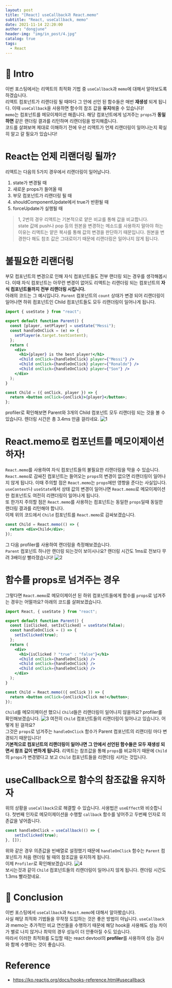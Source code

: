 ```yaml
---
layout: post
title: "[React] useCallback과 React.memo"
subtitle: "React, useCallback, memo"
date: 2021-11-14 22:20:00
author: "dongjune"
header-img: "img/in_post/4.jpg"
catalog: true
tags:
  - React
---
```

# 🛫 Intro
이번 포스팅에서는 리액트의 최적화 기법 중 `useCallback`과 `memo`에 대해서 알아보도록 하겠습니다.  
리액트 컴포넌트가 리랜더링 될 때마다 그 안에 선언 된 함수들은 매번 **재생성** 되게 됩니다. 이때 `useCallback`을 사용하면 함수의 참조 값을 **유지**해줄 수 있습니다!  
`memo`는 컴포넌트를 메모이제이션 해줍니다. 해당 컴포넌트에게 넘겨주는 `props`가 **동일하면** 같은 랜더링 결과를 리턴하며 리랜더링을 방지해줍니다.    
코드를 살펴보며 제대로 이해하기 전에 우선 리액트가 언제 리랜더링이 일어나는지 확실히 알고 갈 필요가 있습니다! 

# React는 언제 리랜더링 될까?
리액트는 다음의 5가지 경우에서 리랜더링이 일어납니다.
1. state가 변경될 때
2. 새로운 props가 들어올 때
3. 부모 컴포넌트가 리랜더링 될 때
4. shouldComponentUpdate에서 true가 반환될 때
5. forceUpdate가 실행될 때

> 1, 2번의 경우 리액트는 기본적으로 얕은 비교를 통해 값을 비교합니다.  
state 값에 push나 pop 등의 원본을 변경하는 메소드를 사용하지 말아야 하는 이유는 리액트는 얕은 복사를 통해 값의 변경을 판단하기 때문입니다. 원본을 변경한다 해도 참조 값은 그대로이기 때문에 리랜더링은 일어나지 않게 됩니다.  

# 불필요한 리랜더링
부모 컴포넌트의 변경으로 인해 자식 컴포넌트들도 전부 랜더링 되는 경우를 생각해봅시다. 이때 자식 컴포넌트는 아무런 변경이 없어도 리액트는 리랜더링 되는 컴포넌트의 **자식 컴포넌트들까지 전부 리랜더링 시킵니다.**  
아래의 코드는 그 예시입니다. `Parent` 컴포넌트의 `count` 상태가 변경 되어 리랜더링이 일어나면 하위 컴포넌트인 Child 컴포넌트들도 모두 리랜더링이 일어나게 됩니다.
```jsx
import { useState } from "react";

export default function Parent() {
  const [player, setPlayer] = useState("Messi");
  const handleOnClick = (e) => {
    setPlayer(e.target.textContent);
  };
  return (
    <div>
      <h1>{player} is the best player!</h1>
      <Child onClick={handleOnClick} player={"Messi"} />
      <Child onClick={handleOnClick} player={"Ronaldo"} />
      <Child onClick={handleOnClick} player={"Son"} />
    </div>
  );
}

const Child = ({ onClick, player }) => {
  return <button onClick={onClick}>{player}</button>;
};
```
profiler로 확인해보면 Parent와 3개의 Child 컴포넌트 모두 리랜더링 되는 것을 볼 수 있습니다. 렌더링 시간은 총 3.4ms 만큼 걸리네요.
![1](https://s3.us-west-2.amazonaws.com/secure.notion-static.com/2ae4d667-c27e-4718-8ccd-276f65f13481/%E1%84%89%E1%85%B3%E1%84%8F%E1%85%B3%E1%84%85%E1%85%B5%E1%86%AB%E1%84%89%E1%85%A3%E1%86%BA_2021-11-14_%E1%84%8B%E1%85%A9%E1%84%92%E1%85%AE_11.19.59.png?X-Amz-Algorithm=AWS4-HMAC-SHA256&X-Amz-Credential=AKIAT73L2G45EIPT3X45%2F20211114%2Fus-west-2%2Fs3%2Faws4_request&X-Amz-Date=20211114T142012Z&X-Amz-Expires=86400&X-Amz-Signature=0e0ad11ccb656e3c07aa3edb59ede4976fc35773109496f47f8db27e28732d7a&X-Amz-SignedHeaders=host&response-content-disposition=filename%20%3D%22%25E1%2584%2589%25E1%2585%25B3%25E1%2584%258F%25E1%2585%25B3%25E1%2584%2585%25E1%2585%25B5%25E1%2586%25AB%25E1%2584%2589%25E1%2585%25A3%25E1%2586%25BA%25202021-11-14%2520%25E1%2584%258B%25E1%2585%25A9%25E1%2584%2592%25E1%2585%25AE%252011.19.59.png%22)

# React.memo로 컴포넌트를 메모이제이션하자!
`React.memo`를 사용하여 자식 컴포넌트들의 불필요한 리랜더링을 막을 수 있습니다. `React.memo`로 감싸진 컴포넌트는 들어오는 `props`의 변경이 없으면 리랜더링이 일어나지 않게 됩니다. 이때 주의할 점은 `React.memo`는 `props`에만 영향을 준다는 사실입니다. `useContext`나 `useState`에서 상태 값의 변경이 일어나면 `React.memo`로 메모이제이션 한 컴포넌트도 여전히 리랜더링이 일어나게 됩니다.  
또 한가지 주의할 점은 `React.memo`를 사용하는 컴포넌트는 동일한 `props`일때 동일한 랜더링 결과를 리턴해야 합니다.  
이제 위의 코드에서 `Child` 컴포넌트를 `React.memo`로 감싸보겠습니다.  
```jsx
const Child = React.memo(() => {
  return <div>Child</div>;
});
```
그 다음 profiler를 사용하여 랜더링을 측정해보겠습니다.  
`Parent` 컴포넌트 하나만 랜더링 되는것이 보이시나요? 랜더링 시간도 1ms로 전보다 무려 3배이상 빨라졌습니다!
![2](https://s3.us-west-2.amazonaws.com/secure.notion-static.com/ce79895a-ea8a-49d7-a3e4-10298bd169b9/%E1%84%89%E1%85%B3%E1%84%8F%E1%85%B3%E1%84%85%E1%85%B5%E1%86%AB%E1%84%89%E1%85%A3%E1%86%BA_2021-11-14_%E1%84%8B%E1%85%A9%E1%84%92%E1%85%AE_11.26.18.png?X-Amz-Algorithm=AWS4-HMAC-SHA256&X-Amz-Credential=AKIAT73L2G45EIPT3X45%2F20211114%2Fus-west-2%2Fs3%2Faws4_request&X-Amz-Date=20211114T142627Z&X-Amz-Expires=86400&X-Amz-Signature=533819acdd5d354dd3cbe8937c0541d5474db7089262a29145a0d32b7bc96bbc&X-Amz-SignedHeaders=host&response-content-disposition=filename%20%3D%22%25E1%2584%2589%25E1%2585%25B3%25E1%2584%258F%25E1%2585%25B3%25E1%2584%2585%25E1%2585%25B5%25E1%2586%25AB%25E1%2584%2589%25E1%2585%25A3%25E1%2586%25BA%25202021-11-14%2520%25E1%2584%258B%25E1%2585%25A9%25E1%2584%2592%25E1%2585%25AE%252011.26.18.png%22)

# 함수를 props로 넘겨주는 경우
그렇다면 `React.memo`로 메모이제이션 된 하위 컴포넌트들에게 함수를 `props`로 넘겨주는 경우는 어떨까요? 아래의 코드를 살펴보겠습니다.
```jsx
import React, { useState } from "react";

export default function Parent() {
  const [isClicked, setIsClicked] = useState(false);
  const handleOnClick = () => {
    setIsClicked(true);
  };
  return (
    <div>
      <h1>{isClicked ? "true" : "false"}</h1>
      <Child onClick={handleOnClick} />
      <Child onClick={handleOnClick} />
      <Child onClick={handleOnClick} />
    </div>
  );
}

const Child = React.memo(({ onClick }) => {
  return <button onClick={onClick}>Click me!</button>;
});

```
`Child`를 메모이제이션 했으니 `Child`들은 리랜더링이 일어나지 않을까요?
profiler를 확인해보겠습니다.
![3](https://s3.us-west-2.amazonaws.com/secure.notion-static.com/2157c70b-6094-44fd-8f2c-e01e6754649c/%E1%84%89%E1%85%B3%E1%84%8F%E1%85%B3%E1%84%85%E1%85%B5%E1%86%AB%E1%84%89%E1%85%A3%E1%86%BA_2021-11-14_%E1%84%8B%E1%85%A9%E1%84%92%E1%85%AE_11.51.23.png?X-Amz-Algorithm=AWS4-HMAC-SHA256&X-Amz-Credential=AKIAT73L2G45EIPT3X45%2F20211114%2Fus-west-2%2Fs3%2Faws4_request&X-Amz-Date=20211114T145132Z&X-Amz-Expires=86400&X-Amz-Signature=3df329d3d9615ebd42c9c7361f843a979b8dbafaadb973ef661eb66c9856ae48&X-Amz-SignedHeaders=host&response-content-disposition=filename%20%3D%22%25E1%2584%2589%25E1%2585%25B3%25E1%2584%258F%25E1%2585%25B3%25E1%2584%2585%25E1%2585%25B5%25E1%2586%25AB%25E1%2584%2589%25E1%2585%25A3%25E1%2586%25BA%25202021-11-14%2520%25E1%2584%258B%25E1%2585%25A9%25E1%2584%2592%25E1%2585%25AE%252011.51.23.png%22)
여전히 `Child` 컴포넌트들의 리랜더링이 일어나고 있습니다. 어떻게 된 걸까요?  
그것은 `props`로 넘겨주는 `handleOnClick` 함수가 Parent 컴포넌트의 리랜더링 마다 변경되기 때문입니다!  
**기본적으로 컴포넌트의 리랜더링이 일어나면 그 안에서 선언된 함수들은 모두 재생성 되면서 참조 값이 변하게 됩니다.** 리액트는 참조값을 통해 `props`를 비교하기 때문에 `Child`의 `props`가 변경됐다고 보고 `Child` 컴포넌트들을 리랜더링 시키는 것입니다.

# useCallback으로 함수의 참조값을 유지하자
위의 상황을 `useCallback`으로 해결할 수 있습니다.
사용법은 `useEffect`와 비슷합니다. 첫번째 인자로 메모이제이션을 수행할 `callback` 함수를 넣어주고 두번째 인자로 의존값을 넣어줍니다.  
```jsx
const handleOnClick = useCallback(() => {
    setIsClicked(true);
}, []);
```
위와 같은 경우 의존값을 빈배열로 설정했기 때문에 `handleOnClick` 함수는 `Parent` 컴포넌트가 처음 랜더링 될 때의 참조값을 유지하게 됩니다.  
이제 `Profiler`로 확인해보겠습니다.
![4](https://s3.us-west-2.amazonaws.com/secure.notion-static.com/8942973c-4362-44c4-8ec2-532993b75553/%E1%84%89%E1%85%B3%E1%84%8F%E1%85%B3%E1%84%85%E1%85%B5%E1%86%AB%E1%84%89%E1%85%A3%E1%86%BA_2021-11-14_%E1%84%8B%E1%85%A9%E1%84%92%E1%85%AE_11.55.54.png?X-Amz-Algorithm=AWS4-HMAC-SHA256&X-Amz-Credential=AKIAT73L2G45EIPT3X45%2F20211114%2Fus-west-2%2Fs3%2Faws4_request&X-Amz-Date=20211114T145610Z&X-Amz-Expires=86400&X-Amz-Signature=a2528ec225a97fe7cebccd0a14d8038ccf30bffbf81e312782ddf61dd0a55f56&X-Amz-SignedHeaders=host&response-content-disposition=filename%20%3D%22%25E1%2584%2589%25E1%2585%25B3%25E1%2584%258F%25E1%2585%25B3%25E1%2584%2585%25E1%2585%25B5%25E1%2586%25AB%25E1%2584%2589%25E1%2585%25A3%25E1%2586%25BA%25202021-11-14%2520%25E1%2584%258B%25E1%2585%25A9%25E1%2584%2592%25E1%2585%25AE%252011.55.54.png%22)  
보시는것과 같이 `Child` 컴포넌트들의 리랜더링이 일어나지 않게 됩니다. 랜더링 시간도 1.3ms 빨라졌네요.

# 🚀 Conclusion
이번 포스팅에서 `useCallback`과 `React.memo`에 대해서 알아봤습니다.  
사실 해당 최적화 기법들을 무작정 도입하는 것은 좋은 방법이 아닙니다. `useCallback`과 memo는 추가적인 비교 연산들을 수행하기 때문에 해당 hook을 사용해도 성능 차이가 별로 나지 않거나 최악의 경우 성능이 더 안좋아질 수도 있습니다.  
따라서 이러한 최적화를 도입할 때는 react devtool의 **profiler**를 사용하여 성능 검사와 함께 수행하는 것이 좋습니다.
# Reference
- https://ko.reactjs.org/docs/hooks-reference.html#usecallback